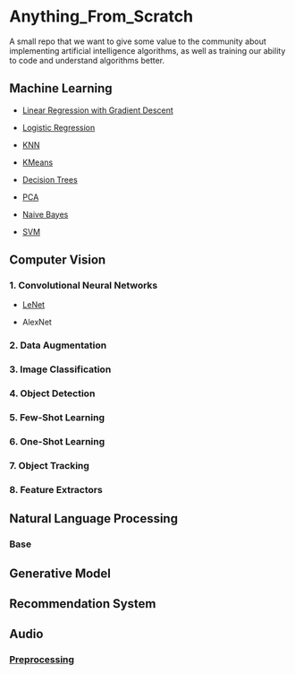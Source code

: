 # Anything_From_Scratch

A small repo that we want to give some value to the community about implementing artificial intelligence algorithms, as well as training our ability to code and understand algorithms better.

## Machine Learning 

- [Linear Regression with Gradient Descent](https://github.com/ComAlchemist/Anything_From_Scratch/tree/master/AFS_LinearRegression)

- [Logistic Regression](https://github.com/ComAlchemist/Anything_From_Scratch/tree/master/AFS_LogisticRegression)

- [KNN](https://github.com/ComAlchemist/Anything_From_Scratch/tree/master/AFS_KNN)

- [KMeans](https://github.com/ComAlchemist/Anything_From_Scratch/tree/master/AFS_KMeans) 

- [Decision Trees](https://github.com/ComAlchemist/Anything_From_Scratch/tree/master/AFS_DecisionTres)

- [PCA](https://github.com/ComAlchemist/Anything_From_Scratch/tree/master/AFS_PCA)

- [Naive Bayes](https://github.com/ComAlchemist/Anything_From_Scratch/tree/master/AFS_NaiveBayes)

- [SVM](https://github.com/ComAlchemist/Anything_From_Scratch/tree/master/AFS_SVM)


## Computer Vision 

### 1. Convolutional Neural Networks 

- [LeNet](https://github.com/ComAlchemist/Anything_From_Scratch/tree/master/AFS_Lenet)

- AlexNet 

### 2. Data Augmentation

### 3. Image Classification

### 4. Object Detection

### 5. Few-Shot Learning

### 6. One-Shot Learning 

### 7. Object Tracking

### 8. Feature Extractors 


## Natural Language Processing

### Base

## Generative Model 

## Recommendation System

## Audio 

### [Preprocessing](https://github.com/ComAlchemist/Anything_From_Scratch/tree/master/Audio/PreProcessing)
